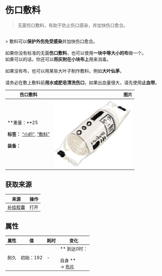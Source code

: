 # 伤口敷料  
> 无菌伤口敷料，有助于防止伤口感染，并加快伤口愈合。  
<br>  
> 敷料可以<b>保护外伤免受感染</b>并加快伤口愈合。<br><br>如果你没有标准的无菌<b>伤口敷料</b>，也可以使用<b>一块中等大小的布</b>做一个。<br>如果可以的话，你还可以<b>将灰附在小块布上</b>用来消毒。<br><br>如果没有布，也可以用某些大叶子制作敷料，例如<b>大叶仙茅</b>。<br><br>请务必在敷上敷料前<b>用水或肥皂清洗伤口</b>，如果出血量很大，请先使用<b>止血带</b>。  
  
  伤口敷料  |   图片   
 ----  |  ----:   
 **重量：**25<br><br>**标签：**	[“小的”](tag_Tiny.md), [“敷料”](tag_Dressing.md)<br><br>**装备：**  |  <img decoding="async" src="Sprite/Dressing.png" href="a.md" style="max-width:300px;max-height:300px;">   
  
## 获取来源  
来源  |  操作  
----  |  ----  
[补给胶囊](TV_SupplyCapsule.md)  |  打开  
## 属性   
属性  |  值  |  耗时  |  变化  
----  |  ----  |  ----  |  ----  
耐久  |  初始：192  |  -  |  ** 到达0时： **<br><br>** 自身 **<br>→ [布片](ClothSmall.md)  


<script>document.title="伤口敷料 - 卡牌生存百科 Card Survival Wiki";</script>